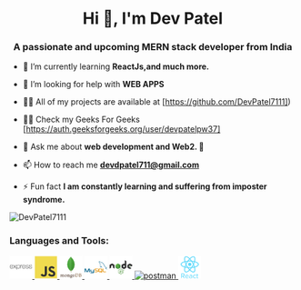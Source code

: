 <h1 align="center">Hi 👋, I'm Dev Patel</h1>
<h3 align="center">A passionate and upcoming MERN stack developer from India</h3>


- 🌱 I’m currently learning **ReactJs,and much more.**

- 🤝 I’m looking for help with **WEB APPS**

- 👨‍💻 All of my projects are available at [https://github.com/DevPatel7111])
  
- 👨‍💻 Check my Geeks For Geeks [https://auth.geeksforgeeks.org/user/devpatelpw37]  

- 💬 Ask me about **web development and Web2. 💜**


- 📫 How to reach me **devdpatel711@gmail.com**

- ⚡ Fun fact **I am constantly learning and suffering from imposter syndrome.**



<p align="left"> <img src="https://komarev.com/ghpvc/?username=DevPatel7111&label=Profile%20views&color=0e75b6&style=flat" alt="DevPatel7111" /> </p>

<p align="left><img src="https://github-profile-trophy.vercel.app/?DevPatel7111=ryo-ma&theme=dark_lover"/></p>

<h3 align="left">Languages and Tools:</h3>
<p align="left">   </a> <a href="https://expressjs.com" target="_blank" rel="noreferrer"> <img src="https://raw.githubusercontent.com/devicons/devicon/master/icons/express/express-original-wordmark.svg" alt="express" width="40" height="40"/> </a>   <a href="https://developer.mozilla.org/en-US/docs/Web/JavaScript" target="_blank" rel="noreferrer"> <img src="https://raw.githubusercontent.com/devicons/devicon/master/icons/javascript/javascript-original.svg" alt="javascript" width="40" height="40"/> </a> <a href="https://www.mongodb.com/" target="_blank" rel="noreferrer"> <img src="https://raw.githubusercontent.com/devicons/devicon/master/icons/mongodb/mongodb-original-wordmark.svg" alt="mongodb" width="40" height="40"/> </a> <a href="https://www.mysql.com/" target="_blank" rel="noreferrer"> <img src="https://raw.githubusercontent.com/devicons/devicon/master/icons/mysql/mysql-original-wordmark.svg" alt="mysql" width="40" height="40"/> </a> <a href="https://nodejs.org" target="_blank" rel="noreferrer"> <img src="https://raw.githubusercontent.com/devicons/devicon/master/icons/nodejs/nodejs-original-wordmark.svg" alt="nodejs" width="40" height="40"/> </a> <a href="https://postman.com" target="_blank" rel="noreferrer"> <img src="https://www.vectorlogo.zone/logos/getpostman/getpostman-icon.svg" alt="postman" width="40" height="40"/> </a> <a href="https://reactjs.org/" target="_blank" rel="noreferrer"> <img src="https://raw.githubusercontent.com/devicons/devicon/master/icons/react/react-original-wordmark.svg" alt="react" width="40" height="40"/> </a> 
<br><br>
